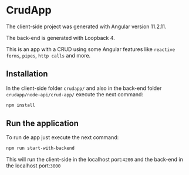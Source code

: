 # CrudApp

The client-side project was generated with Angular version 11.2.11.

The back-end is generated with Loopback 4.

This is an app with a CRUD using some Angular features like ```reactive forms```, ```pipes```, ```http calls``` and more. 

## Installation

In the client-side folder ```crudapp/``` and also in the back-end folder ```crudapp/node-api/crud-app/``` execute the next command:

```bash
npm install
```

## Run the application

To run de app just execute the next command:

```bash
npm run start-with-backend
```

This will run the client-side in the localhost port:```4200``` and the back-end in the localhost port:```3000```

